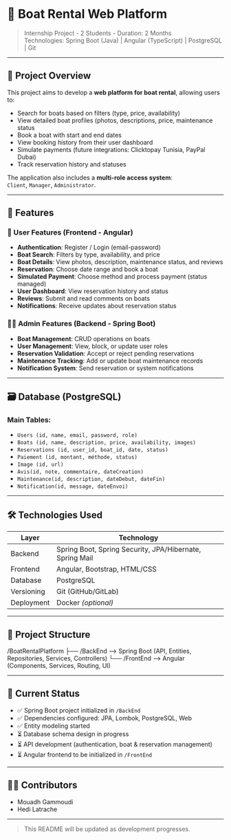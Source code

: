 # 🌊 Boat Rental Web Platform

> Internship Project - 2 Students - Duration: 2 Months  
> Technologies: Spring Boot (Java) | Angular (TypeScript) | PostgreSQL | Git

---

## 🚀 Project Overview

This project aims to develop a **web platform for boat rental**, allowing users to:

- Search for boats based on filters (type, price, availability)
- View detailed boat profiles (photos, descriptions, price, maintenance status
- Book a boat with start and end dates
- View booking history from their user dashboard
- Simulate payments (future integrations: Clicktopay Tunisia, PayPal Dubai)
- Track reservation history and statuses

The application also includes a **multi-role access system**:  
`Client`, `Manager`, `Administrator`.

---

## 🧩 Features

### 👤 User Features (Frontend - Angular)

- **Authentication**: Register / Login (email-password)
- **Boat Search**: Filters by type, availability, and price
- **Boat Details**: View photos, description, maintenance status, and reviews
- **Reservation**: Choose date range and book a boat
- **Simulated Payment**: Choose method and process payment (status managed)
- **User Dashboard**: View reservation history and status
- **Reviews**: Submit and read comments on boats
- **Notifications**: Receive updates about reservation status

### 👨‍💼 Admin Features (Backend - Spring Boot)


- **Boat Management**: CRUD operations on boats
- **User Management**: View, block, or update user roles
- **Reservation Validation**: Accept or reject pending reservations
- **Maintenance Tracking**: Add or update boat maintenance records
- **Notification System**: Send reservation or system notifications

---

## 🗃️ Database (PostgreSQL)

### Main Tables:
- `Users (id, name, email, password, role)`
- `Boats (id, name, description, price, availability, images)`
- `Reservations (id, user_id, boat_id, date, status)`
- `Paiement (id, montant, méthode, status)`
- `Image (id, url)`
- `Avis(id, note, commentaire, dateCreation)`
- `Maintenance(id, description, dateDebut, dateFin)`
- `Notification(id, message, dateEnvoi)`

---

## 🛠️ Technologies Used

| Layer        | Technology                                                             |
|--------------|------------------------------------------------------------------------|
| Backend      | Spring Boot, Spring Security, JPA/Hibernate, Spring Mail              |
| Frontend     | Angular, Bootstrap, HTML/CSS                                           |
| Database     | PostgreSQL                                                             |
| Versioning   | Git (GitHub/GitLab)                                                    |
| Deployment   | Docker *(optional)*                                                    |

---

## 📁 Project Structure

/BoatRentalPlatform
├── /BackEnd --> Spring Boot (API, Entities, Repositories, Services, Controllers)
└── /FrontEnd --> Angular (Components, Services, Routing, UI)


---

## 📌 Current Status

- ✅ Spring Boot project initialized in `/BackEnd`
- ✅ Dependencies configured: JPA, Lombok, PostgreSQL, Web
- ✅ Entity modeling started
- ⏳ Database schema design in progress
- ⏳ API development (authentication, boat & reservation management)
- ⏳ Angular frontend to be initialized in `/FrontEnd`

---

## 👨‍💻 Contributors

- Mouadh Gammoudi  
- Hedi Latrache

---

> This README will be updated as development progresses.


